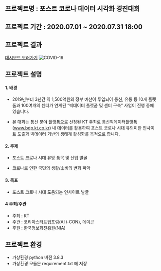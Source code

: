 ## 프로젝트명 : 포스트 코로나 데이터 시각화 경진대회

## 프로젝트 기간 : 2020.07.01 ~ 2020.07.31 18:00

## 프로젝트 결과
[대시보드 보러가기](https://public.tableau.com/views/Covid-19-Viz_15961023810290/Covid-19-DashBoard?:showVizHome=no&:embed=true)
![COVID-19](https://user-images.githubusercontent.com/40276516/89133829-551da300-d55a-11ea-947a-a1c62fdca161.png)

## 프로젝트 설명

#### 1. 배경

- 2019년부터 3년간 약 1,500억원의 정부 예산이 투입되어 통신, 유통 등 10개 플랫폼과 100여개의 센터가 연계된 “빅데이터 플랫폼 및 센터 구축” 사업이 진행 중에 있습니다. 

- 본 대회는 통신 분야 플랫폼으로 선정된 KT 주최로 통신빅데이터플랫폼(www.bdp.kt.co.kr) 내 데이터를 활용하여	포스트 코로나 시대 유의미한 인사이트 도출과 빅데이터 기반의 생태계 활성화를 목적으로 합니다.

#### 2. 주제

- 포스트 코로나 시대 유망 품목 및 산업 발굴

- 코로나로 인한 국민의 생활/소비의 변화 파악

#### 3. 목표

- 포스트 코로나 시대 도움되는 인사이트 발굴

#### 4 주최/주관

- 주최 : KT
- 주관 : 코리아스타트업포럼(AI i-CON), 데이콘
- 후원 : 한국정보화진흥원(NIA)

## 프로젝트 환경

- 가상환경 python 버전 3.8.3
- 가상환경 모듈은 requirement.txt 에 저장

